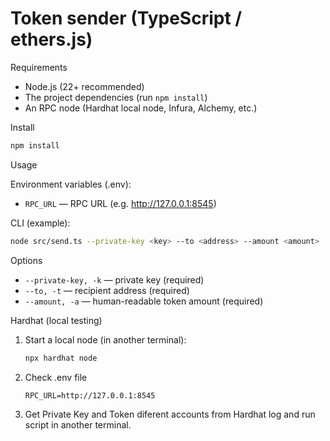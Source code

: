# Token sender (TypeScript / ethers.js)

Requirements

- Node.js (22+ recommended)
- The project dependencies (run `npm install`)
- An RPC node (Hardhat local node, Infura, Alchemy, etc.)

Install

```bash
npm install
```

Usage

Environment variables (.env):

- `RPC_URL` — RPC URL (e.g. http://127.0.0.1:8545)

CLI (example):

```bash
node src/send.ts --private-key <key> --to <address> --amount <amount>
```

Options

- `--private-key, -k` — private key (required)
- `--to, -t` — recipient address (required)
- `--amount, -a` — human-readable token amount (required)

Hardhat (local testing)

1. Start a local node (in another terminal):

    ```bash
    npx hardhat node
    ```

2. Check .env file

    ```text
    RPC_URL=http://127.0.0.1:8545
    ```

3. Get Private Key and Token diferent accounts from Hardhat log and run script in another terminal.
